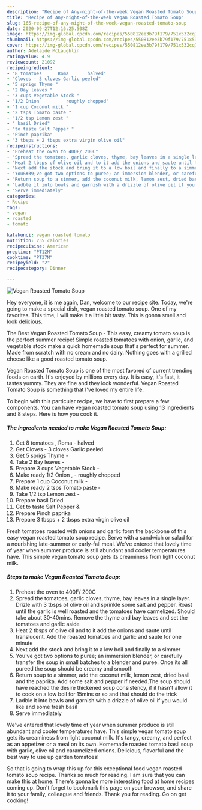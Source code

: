 ```yaml
---
description: "Recipe of Any-night-of-the-week Vegan Roasted Tomato Soup"
title: "Recipe of Any-night-of-the-week Vegan Roasted Tomato Soup"
slug: 165-recipe-of-any-night-of-the-week-vegan-roasted-tomato-soup
date: 2020-09-27T12:16:25.508Z
image: https://img-global.cpcdn.com/recipes/550812ee3b79f179/751x532cq70/vegan-roasted-tomato-soup-recipe-main-photo.jpg
thumbnail: https://img-global.cpcdn.com/recipes/550812ee3b79f179/751x532cq70/vegan-roasted-tomato-soup-recipe-main-photo.jpg
cover: https://img-global.cpcdn.com/recipes/550812ee3b79f179/751x532cq70/vegan-roasted-tomato-soup-recipe-main-photo.jpg
author: Adelaide McLaughlin
ratingvalue: 4.9
reviewcount: 21092
recipeingredient:
- "8 tomatoes      Roma       halved"
- "Cloves - 3 cloves Garlic peeled"
- "5 sprigs Thyme "
- "2 Bay leaves "
- "3 cups Vegetable Stock "
- "1/2 Onion          roughly chopped"
- "1 cup Coconut milk "
- "2 tsps Tomato paste "
- "1/2 tsp Lemon zest "
- " basil Dried"
- "to taste Salt Pepper "
- "Pinch paprika"
- "3 tbsps + 2 tbsps extra virgin olive oil"
recipeinstructions:
- "Preheat the oven to 400F/ 200C"
- "Spread the tomatoes, garlic cloves, thyme, bay leaves in a single layer. Drizle with 3 tbsps of olive oil and sprinkle some salt and pepper. Roast until the garlic is well roasted and the tomatoes have carmelized. Should take about 30-40mins. Remove the thyme and bay leaves and set the tomatoes and garlic aside"
- "Heat 2 tbsps of olive oil and to it add the onions and saute until translucent. Add the roasted tomatoes and garlic and saute for one minute"
- "Next add the stock and bring it to a low boil and finally to a simmer"
- "You&#39;ve got two options to puree; an immersion blender, or carefully transfer the soup in small batches to a blender and puree. Once its all pureed the soup should be creamy and smooth"
- "Return soup to a simmer, add the coconut milk, lemon zest, dried basil and the paprika. Add some salt and pepper if needed.The soup should have reached the desire thickened soup consistency, if it hasn&#39;t allow it to cook on a low boil for 15mins or so and that should do the trick"
- "Ladble it into bowls and garnish with a drizzle of olive oil if you would like and some fresh basil"
- "Serve immediately"
categories:
- Recipe
tags:
- vegan
- roasted
- tomato

katakunci: vegan roasted tomato 
nutrition: 235 calories
recipecuisine: American
preptime: "PT12M"
cooktime: "PT37M"
recipeyield: "2"
recipecategory: Dinner

---
```



![Vegan Roasted Tomato Soup](https://img-global.cpcdn.com/recipes/550812ee3b79f179/751x532cq70/vegan-roasted-tomato-soup-recipe-main-photo.jpg)

Hey everyone, it is me again, Dan, welcome to our recipe site. Today, we're going to make a special dish, vegan roasted tomato soup. One of my favorites. This time, I will make it a little bit tasty. This is gonna smell and look delicious.

The Best Vegan Roasted Tomato Soup - This easy, creamy tomato soup is the perfect summer recipe! Simple roasted tomatoes with onion, garlic, and vegetable stock make a quick homemade soup that&#39;s perfect for summer. Made from scratch with no cream and no dairy. Nothing goes with a grilled cheese like a good roasted tomato soup.

Vegan Roasted Tomato Soup is one of the most favored of current trending foods on earth. It's enjoyed by millions every day. It is easy, it's fast, it tastes yummy. They are fine and they look wonderful. Vegan Roasted Tomato Soup is something that I've loved my entire life.


To begin with this particular recipe, we have to first prepare a few components. You can have vegan roasted tomato soup using 13 ingredients and 8 steps. Here is how you cook it.

<!--inarticleads1-->

##### The ingredients needed to make Vegan Roasted Tomato Soup:

1. Get 8 tomatoes ,     Roma     -  halved
1. Get Cloves - 3 cloves Garlic peeled
1. Get 5 sprigs Thyme -
1. Take 2 Bay leaves -
1. Prepare 3 cups Vegetable Stock -
1. Make ready 1/2 Onion ,       -  roughly chopped
1. Prepare 1 cup Coconut milk -
1. Make ready 2 tsps Tomato paste -
1. Take 1/2 tsp Lemon zest -
1. Prepare  basil Dried
1. Get to taste Salt Pepper &amp;
1. Prepare Pinch paprika
1. Prepare 3 tbsps + 2 tbsps extra virgin olive oil


Fresh tomatoes roasted with onions and garlic form the backbone of this easy vegan roasted tomato soup recipe. Serve with a sandwich or salad for a nourishing late-summer or early-fall meal. We&#39;ve entered that lovely time of year when summer produce is still abundant and cooler temperatures have. This simple vegan tomato soup gets its creaminess from light coconut milk. 

<!--inarticleads2-->

##### Steps to make Vegan Roasted Tomato Soup:

1. Preheat the oven to 400F/ 200C
1. Spread the tomatoes, garlic cloves, thyme, bay leaves in a single layer. Drizle with 3 tbsps of olive oil and sprinkle some salt and pepper. Roast until the garlic is well roasted and the tomatoes have carmelized. Should take about 30-40mins. Remove the thyme and bay leaves and set the tomatoes and garlic aside
1. Heat 2 tbsps of olive oil and to it add the onions and saute until translucent. Add the roasted tomatoes and garlic and saute for one minute
1. Next add the stock and bring it to a low boil and finally to a simmer
1. You&#39;ve got two options to puree; an immersion blender, or carefully transfer the soup in small batches to a blender and puree. Once its all pureed the soup should be creamy and smooth
1. Return soup to a simmer, add the coconut milk, lemon zest, dried basil and the paprika. Add some salt and pepper if needed.The soup should have reached the desire thickened soup consistency, if it hasn&#39;t allow it to cook on a low boil for 15mins or so and that should do the trick
1. Ladble it into bowls and garnish with a drizzle of olive oil if you would like and some fresh basil
1. Serve immediately


We&#39;ve entered that lovely time of year when summer produce is still abundant and cooler temperatures have. This simple vegan tomato soup gets its creaminess from light coconut milk. It&#39;s tangy, creamy, and perfect as an appetizer or a meal on its own. Homemade roasted tomato basil soup with garlic, olive oil and caramelized onions. Delicious, flavorful and the best way to use up garden tomatoes! 

So that is going to wrap this up for this exceptional food vegan roasted tomato soup recipe. Thanks so much for reading. I am sure that you can make this at home. There's gonna be more interesting food at home recipes coming up. Don't forget to bookmark this page on your browser, and share it to your family, colleague and friends. Thank you for reading. Go on get cooking!
